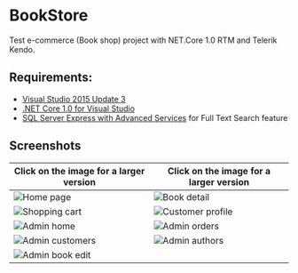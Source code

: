 # BookStore
Test e-commerce (Book shop) project with NET.Core 1.0 RTM and Telerik Kendo.
## Requirements:
- [Visual Studio 2015 Update 3](https://www.microsoft.com/net/core#windows)
- [.NET Core 1.0 for Visual Studio](https://www.microsoft.com/net/core#windows)
- [SQL Server Express with Advanced Services](https://www.microsoft.com/en-us/cloud-platform/sql-server-editions-express) for Full Text Search feature

## Screenshots
Click on the image for a larger version | Click on the image for a larger version
------ | ------
![Home page](/../screenshots/home.jpg?raw=true "Home page") | ![Book detail](/../screenshots/book-detail.jpg?raw=true "Book detail")
![Shopping cart](/../screenshots/cart.jpg?raw=true "Shopping cart") | ![Customer profile](/../screenshots/profile.jpg?raw=true "Customer profile")
![Admin home](/../screenshots/admin-home.jpg?raw=true "Admin home") | ![Admin orders](/../screenshots/admin-orders.jpg?raw=true "Admin orders")
![Admin customers](/../screenshots/admin-customers.jpg?raw=true "Admin customers") |![Admin authors](/../screenshots/admin-authors.jpg?raw=true "Admin authors")
![Admin book edit](/../screenshots/admin-book-edit.jpg?raw=true "Admin book edit")|
